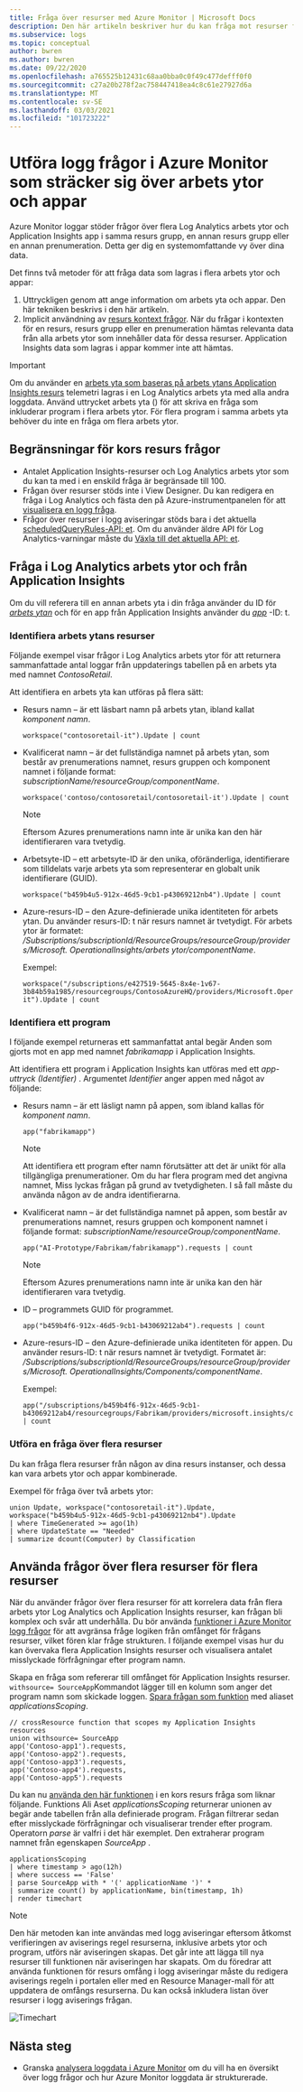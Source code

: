 ```yaml
---
title: Fråga över resurser med Azure Monitor | Microsoft Docs
description: Den här artikeln beskriver hur du kan fråga mot resurser från flera arbets ytor och App Insights-appen i din prenumeration.
ms.subservice: logs
ms.topic: conceptual
author: bwren
ms.author: bwren
ms.date: 09/22/2020
ms.openlocfilehash: a765525b12431c68aa0bba0c0f49c477defff0f0
ms.sourcegitcommit: c27a20b278f2ac758447418ea4c8c61e27927d6a
ms.translationtype: MT
ms.contentlocale: sv-SE
ms.lasthandoff: 03/03/2021
ms.locfileid: "101723222"
---
```

# <a name="perform-log-query-in-azure-monitor-that-span-across-workspaces-and-apps"></a>Utföra logg frågor i Azure Monitor som sträcker sig över arbets ytor och appar

Azure Monitor loggar stöder frågor över flera Log Analytics arbets ytor och Application Insights app i samma resurs grupp, en annan resurs grupp eller en annan prenumeration. Detta ger dig en systemomfattande vy över dina data.

Det finns två metoder för att fråga data som lagras i flera arbets ytor och appar:
1. Uttryckligen genom att ange information om arbets yta och appar. Den här tekniken beskrivs i den här artikeln.
2. Implicit användning av [resurs kontext frågor](./design-logs-deployment.md#access-mode). När du frågar i kontexten för en resurs, resurs grupp eller en prenumeration hämtas relevanta data från alla arbets ytor som innehåller data för dessa resurser. Application Insights data som lagras i appar kommer inte att hämtas.

> [!IMPORTANT]
> Om du använder en [arbets yta som baseras på arbets ytans Application Insights resurs](../app/create-workspace-resource.md) telemetri lagras i en Log Analytics arbets yta med alla andra loggdata. Använd uttrycket arbets yta () för att skriva en fråga som inkluderar program i flera arbets ytor. För flera program i samma arbets yta behöver du inte en fråga om flera arbets ytor.


## <a name="cross-resource-query-limits"></a>Begränsningar för kors resurs frågor 

* Antalet Application Insights-resurser och Log Analytics arbets ytor som du kan ta med i en enskild fråga är begränsade till 100.
* Frågan över resurser stöds inte i View Designer. Du kan redigera en fråga i Log Analytics och fästa den på Azure-instrumentpanelen för att [visualisera en logg fråga](../visualize/tutorial-logs-dashboards.md). 
* Frågor över resurser i logg aviseringar stöds bara i det aktuella [scheduledQueryRules-API: et](/rest/api/monitor/scheduledqueryrules). Om du använder äldre API för Log Analytics-varningar måste du [Växla till det aktuella API: et](../alerts/alerts-log-api-switch.md).


## <a name="querying-across-log-analytics-workspaces-and-from-application-insights"></a>Fråga i Log Analytics arbets ytor och från Application Insights
Om du vill referera till en annan arbets yta i din fråga använder du ID för [*arbets ytan*](../logs/workspace-expression.md) och för en app från Application Insights använder du [*app*](./app-expression.md) -ID: t.  

### <a name="identifying-workspace-resources"></a>Identifiera arbets ytans resurser
Följande exempel visar frågor i Log Analytics arbets ytor för att returnera sammanfattade antal loggar från uppdaterings tabellen på en arbets yta med namnet *ContosoRetail*. 

Att identifiera en arbets yta kan utföras på flera sätt:

* Resurs namn – är ett läsbart namn på arbets ytan, ibland kallat *komponent namn*. 

    `workspace("contosoretail-it").Update | count`

* Kvalificerat namn – är det fullständiga namnet på arbets ytan, som består av prenumerations namnet, resurs gruppen och komponent namnet i följande format: *subscriptionName/resourceGroup/componentName*. 

    `workspace('contoso/contosoretail/contosoretail-it').Update | count`

    >[!NOTE]
    >Eftersom Azures prenumerations namn inte är unika kan den här identifieraren vara tvetydig. 
    >

* Arbetsyte-ID – ett arbetsyte-ID är den unika, oföränderliga, identifierare som tilldelats varje arbets yta som representerar en globalt unik identifierare (GUID).

    `workspace("b459b4u5-912x-46d5-9cb1-p43069212nb4").Update | count`

* Azure-resurs-ID – den Azure-definierade unika identiteten för arbets ytan. Du använder resurs-ID: t när resurs namnet är tvetydigt.  För arbets ytor är formatet: */Subscriptions/subscriptionId/ResourceGroups/resourceGroup/providers/Microsoft. OperationalInsights/arbets ytor/componentName*.  

    Exempel:
    ``` 
    workspace("/subscriptions/e427519-5645-8x4e-1v67-3b84b59a1985/resourcegroups/ContosoAzureHQ/providers/Microsoft.OperationalInsights/workspaces/contosoretail-it").Update | count
    ```

### <a name="identifying-an-application"></a>Identifiera ett program
I följande exempel returneras ett sammanfattat antal begär Anden som gjorts mot en app med namnet *fabrikamapp* i Application Insights. 

Att identifiera ett program i Application Insights kan utföras med ett *app-uttryck (Identifier)* .  Argumentet *Identifier* anger appen med något av följande:

* Resurs namn – är ett läsligt namn på appen, som ibland kallas för *komponent namn*.  

    `app("fabrikamapp")`

    >[!NOTE]
    >Att identifiera ett program efter namn förutsätter att det är unikt för alla tillgängliga prenumerationer. Om du har flera program med det angivna namnet, Miss lyckas frågan på grund av tvetydigheten. I så fall måste du använda någon av de andra identifierarna.

* Kvalificerat namn – är det fullständiga namnet på appen, som består av prenumerations namnet, resurs gruppen och komponent namnet i följande format: *subscriptionName/resourceGroup/componentName*. 

    `app("AI-Prototype/Fabrikam/fabrikamapp").requests | count`

     >[!NOTE]
    >Eftersom Azures prenumerations namn inte är unika kan den här identifieraren vara tvetydig. 
    >

* ID – programmets GUID för programmet.

    `app("b459b4f6-912x-46d5-9cb1-b43069212ab4").requests | count`

* Azure-resurs-ID – den Azure-definierade unika identiteten för appen. Du använder resurs-ID: t när resurs namnet är tvetydigt. Formatet är: */Subscriptions/subscriptionId/ResourceGroups/resourceGroup/providers/Microsoft. OperationalInsights/Components/componentName*.  

    Exempel:
    ```
    app("/subscriptions/b459b4f6-912x-46d5-9cb1-b43069212ab4/resourcegroups/Fabrikam/providers/microsoft.insights/components/fabrikamapp").requests | count
    ```

### <a name="performing-a-query-across-multiple-resources"></a>Utföra en fråga över flera resurser
Du kan fråga flera resurser från någon av dina resurs instanser, och dessa kan vara arbets ytor och appar kombinerade.
    
Exempel för fråga över två arbets ytor:    

```
union Update, workspace("contosoretail-it").Update, workspace("b459b4u5-912x-46d5-9cb1-p43069212nb4").Update
| where TimeGenerated >= ago(1h)
| where UpdateState == "Needed"
| summarize dcount(Computer) by Classification
```

## <a name="using-cross-resource-query-for-multiple-resources"></a>Använda frågor över flera resurser för flera resurser
När du använder frågor över flera resurser för att korrelera data från flera arbets ytor Log Analytics och Application Insights resurser, kan frågan bli komplex och svår att underhålla. Du bör använda [funktioner i Azure Monitor logg frågor](./functions.md) för att avgränsa fråge logiken från omfånget för frågans resurser, vilket fören klar fråge strukturen. I följande exempel visas hur du kan övervaka flera Application Insights resurser och visualisera antalet misslyckade förfrågningar efter program namn. 

Skapa en fråga som refererar till omfånget för Application Insights resurser. `withsource= SourceApp`Kommandot lägger till en kolumn som anger det program namn som skickade loggen. [Spara frågan som funktion](./functions.md#create-a-function) med aliaset _applicationsScoping_.

```Kusto
// crossResource function that scopes my Application Insights resources
union withsource= SourceApp
app('Contoso-app1').requests, 
app('Contoso-app2').requests,
app('Contoso-app3').requests,
app('Contoso-app4').requests,
app('Contoso-app5').requests
```



Du kan nu [använda den här funktionen](./functions.md#use-a-function) i en kors resurs fråga som liknar följande. Funktions Ali Aset _applicationsScoping_ returnerar unionen av begär ande tabellen från alla definierade program. Frågan filtrerar sedan efter misslyckade förfrågningar och visualiserar trender efter program. Operatorn _parse_ är valfri i det här exemplet. Den extraherar program namnet från egenskapen _SourceApp_ .

```Kusto
applicationsScoping 
| where timestamp > ago(12h)
| where success == 'False'
| parse SourceApp with * '(' applicationName ')' * 
| summarize count() by applicationName, bin(timestamp, 1h) 
| render timechart
```

>[!NOTE]
> Den här metoden kan inte användas med logg aviseringar eftersom åtkomst verifieringen av aviserings regel resurserna, inklusive arbets ytor och program, utförs när aviseringen skapas. Det går inte att lägga till nya resurser till funktionen när aviseringen har skapats. Om du föredrar att använda funktionen för resurs omfång i logg aviseringar måste du redigera aviserings regeln i portalen eller med en Resource Manager-mall för att uppdatera de omfångs resurserna. Du kan också inkludera listan över resurser i logg aviserings frågan.


![Timechart](media/cross-workspace-query/chart.png)

## <a name="next-steps"></a>Nästa steg

- Granska [analysera loggdata i Azure Monitor](./log-query-overview.md) om du vill ha en översikt över logg frågor och hur Azure Monitor loggdata är strukturerade.
